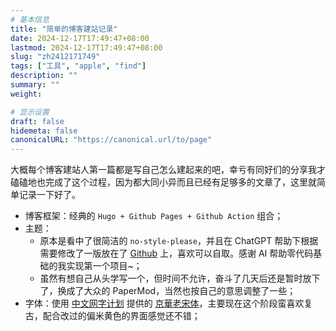 ```yaml
---
# 基本信息
title: "简单的博客建站记录"
date: 2024-12-17T17:49:47+08:00
lastmod: 2024-12-17T17:49:47+08:00
slug: "zh2412171749"
tags: ["工具", "apple", "find"]
description: ""
summary: ""
weight: 

# 显示设置
draft: false
hidemeta: false
canonicalURL: "https://canonical.url/to/page"
---
```


大概每个博客建站人第一篇都是写自己怎么建起来的吧，幸亏有同好们的分享我才磕磕地也完成了这个过程，因为都大同小异而且已经有足够多的文章了，这里就简单记录一下好了。

- 博客框架：经典的 `Hugo + Github Pages + Github Action` 组合；
- 主题：
	- 原本是看中了很简洁的 `no-style-please`，并且在 ChatGPT 帮助下根据需要修改了一版放在了 [Github](https://github.com/loyistro/no-style-please) 上，喜欢可以自取。感谢 AI 帮助零代码基础的我实现第一个项目~；
	- 虽然有想自己从头学写一个，但时间不允许，奋斗了几天后还是暂时放下了，换成了大众的 PaperMod，当然也按自己的意思调整了一些；
- 字体：使用 [中文网字计划](https://chinese-font.netlify.app/zh-cn/) 提供的 [京華老宋体](https://chinese-font.netlify.app/zh-cn/fonts/jhlst/京華老宋体v1_007)，主要现在这个阶段蛮喜欢复古，配合改过的偏米黄色的界面感觉还不错；
